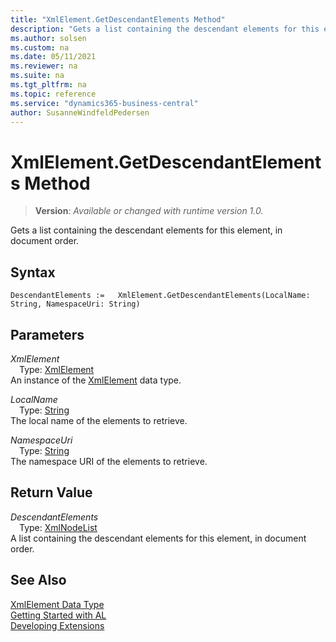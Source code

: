 ```yaml
---
title: "XmlElement.GetDescendantElements Method"
description: "Gets a list containing the descendant elements for this element, in document order."
ms.author: solsen
ms.custom: na
ms.date: 05/11/2021
ms.reviewer: na
ms.suite: na
ms.tgt_pltfrm: na
ms.topic: reference
ms.service: "dynamics365-business-central"
author: SusanneWindfeldPedersen
---
```

[//]: # (START>DO_NOT_EDIT)
[//]: # (IMPORTANT:Do not edit any of the content between here and the END>DO_NOT_EDIT.)
[//]: # (Any modifications should be made in the .xml files in the ModernDev repo.)
# XmlElement.GetDescendantElements Method
> **Version**: _Available or changed with runtime version 1.0._

Gets a list containing the descendant elements for this element, in document order.


## Syntax
```
DescendantElements :=   XmlElement.GetDescendantElements(LocalName: String, NamespaceUri: String)
```
## Parameters
*XmlElement*  
&emsp;Type: [XmlElement](xmlelement-data-type.md)  
An instance of the [XmlElement](xmlelement-data-type.md) data type.

*LocalName*  
&emsp;Type: [String](../string/string-data-type.md)  
The local name of the elements to retrieve.
        
*NamespaceUri*  
&emsp;Type: [String](../string/string-data-type.md)  
The namespace URI of the elements to retrieve.  


## Return Value
*DescendantElements*  
&emsp;Type: [XmlNodeList](../xmlnodelist/xmlnodelist-data-type.md)  
A list containing the descendant elements for this element, in document order.


[//]: # (IMPORTANT: END>DO_NOT_EDIT)
## See Also
[XmlElement Data Type](xmlelement-data-type.md)  
[Getting Started with AL](../../devenv-get-started.md)  
[Developing Extensions](../../devenv-dev-overview.md)